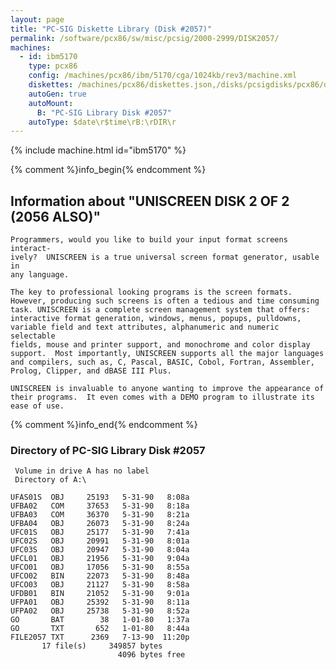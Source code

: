 ```yaml
---
layout: page
title: "PC-SIG Diskette Library (Disk #2057)"
permalink: /software/pcx86/sw/misc/pcsig/2000-2999/DISK2057/
machines:
  - id: ibm5170
    type: pcx86
    config: /machines/pcx86/ibm/5170/cga/1024kb/rev3/machine.xml
    diskettes: /machines/pcx86/diskettes.json,/disks/pcsigdisks/pcx86/diskettes.json
    autoGen: true
    autoMount:
      B: "PC-SIG Library Disk #2057"
    autoType: $date\r$time\rB:\rDIR\r
---
```


{% include machine.html id="ibm5170" %}

{% comment %}info_begin{% endcomment %}

## Information about "UNISCREEN DISK 2 OF 2 (2056 ALSO)"

    Programmers, would you like to build your input format screens interact-
    ively?  UNISCREEN is a true universal screen format generator, usable in
    any language.
    
    The key to professional looking programs is the screen formats.
    However, producing such screens is often a tedious and time consuming
    task. UNISCREEN is a complete screen management system that offers:
    interactive format generation, windows, menus, popups, pulldowns,
    variable field and text attributes, alphanumeric and numeric selectable
    fields, mouse and printer support, and monochrome and color display
    support.  Most importantly, UNISCREEN supports all the major languages
    and compilers, such as, C, Pascal, BASIC, Cobol, Fortran, Assembler,
    Prolog, Clipper, and dBASE III Plus.
    
    UNISCREEN is invaluable to anyone wanting to improve the appearance of
    their programs.  It even comes with a DEMO program to illustrate its
    ease of use.
{% comment %}info_end{% endcomment %}


### Directory of PC-SIG Library Disk #2057

     Volume in drive A has no label
     Directory of A:\

    UFAS01S  OBJ     25193   5-31-90   8:08a
    UFBA02   COM     37653   5-31-90   8:18a
    UFBA03   COM     36370   5-31-90   8:21a
    UFBA04   OBJ     26073   5-31-90   8:24a
    UFC01S   OBJ     25177   5-31-90   7:41a
    UFC02S   OBJ     20991   5-31-90   8:01a
    UFC03S   OBJ     20947   5-31-90   8:04a
    UFCL01   OBJ     21956   5-31-90   9:04a
    UFCO01   OBJ     17056   5-31-90   8:55a
    UFCO02   BIN     22073   5-31-90   8:48a
    UFCO03   OBJ     21127   5-31-90   8:58a
    UFDB01   BIN     21052   5-31-90   9:01a
    UFPA01   OBJ     25392   5-31-90   8:11a
    UFPA02   OBJ     25738   5-31-90   8:52a
    GO       BAT        38   1-01-80   1:37a
    GO       TXT       652   1-01-80   8:44a
    FILE2057 TXT      2369   7-13-90  11:20p
           17 file(s)     349857 bytes
                            4096 bytes free
